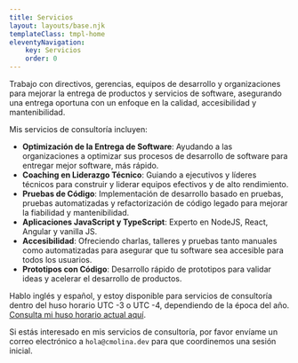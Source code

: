 ```yaml
---
title: Servicios
layout: layouts/base.njk
templateClass: tmpl-home
eleventyNavigation:
    key: Servicios
    order: 0
---
```


Trabajo con directivos, gerencias, equipos de desarrollo y organizaciones para mejorar la entrega de productos y servicios de software, asegurando una entrega oportuna con un enfoque en la calidad, accesibilidad y mantenibilidad.

Mis servicios de consultoría incluyen:

- **Optimización de la Entrega de Software**: Ayudando a las organizaciones a optimizar sus procesos de desarrollo de software para entregar mejor software, más rápido.
- **Coaching en Liderazgo Técnico**: Guiando a ejecutivos y líderes técnicos para construir y liderar equipos efectivos y de alto rendimiento.
- **Pruebas de Código**: Implementación de desarrollo basado en pruebas, pruebas automatizadas y refactorización de código legado para mejorar la fiabilidad y mantenibilidad.
- **Aplicaciones JavaScript y TypeScript**: Experto en NodeJS, React, Angular y vanilla JS.
- **Accesibilidad**: Ofreciendo charlas, talleres y pruebas tanto manuales como automatizadas para asegurar que tu software sea accesible para todos los usuarios.
- **Prototipos con Código**: Desarrollo rápido de prototipos para validar ideas y acelerar el desarrollo de productos.

Hablo inglés y español, y estoy disponible para servicios de consultoría dentro del huso horario UTC -3 o UTC -4, dependiendo de la época del año. [Consulta mi huso horario actual aquí](https://www.timeanddate.com/worldclock/chile/temuco).

Si estás interesado en mis servicios de consultoría, por favor envíame un correo electrónico a `hola@cmolina.dev` para que coordinemos una sesión inicial.
